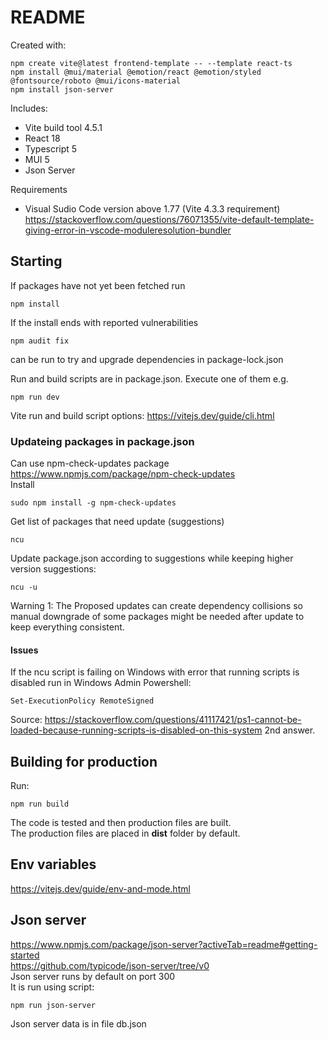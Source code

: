 # README  
Created with:  
```
npm create vite@latest frontend-template -- --template react-ts
npm install @mui/material @emotion/react @emotion/styled @fontsource/roboto @mui/icons-material
npm install json-server
```
Includes:  
* Vite build tool 4.5.1
* React 18
* Typescript 5
* MUI 5
* Json Server

Requirements
* Visual Sudio Code version above 1.77 (Vite 4.3.3 requirement)
https://stackoverflow.com/questions/76071355/vite-default-template-giving-error-in-vscode-moduleresolution-bundler

## Starting
If packages have not yet been fetched run
```
npm install
```
If the install ends with reported vulnerabilities  
```
npm audit fix
```
can be run to try and upgrade dependencies in package-lock.json  

Run and build scripts are in package.json. Execute one of them e.g.
```
npm run dev
```
Vite run and build script options: https://vitejs.dev/guide/cli.html

### Updateing packages in package.json

Can use npm-check-updates package https://www.npmjs.com/package/npm-check-updates  
Install
```
sudo npm install -g npm-check-updates
```

Get list of packages that need update (suggestions)  
```
ncu
```

Update package.json according to suggestions while keeping higher version suggestions:  
```
ncu -u
```

Warning 1: The Proposed updates can create dependency collisions so manual downgrade of some packages might be needed after update to keep everything consistent.

#### Issues 
If the ncu script is failing on Windows with error that running scripts is disabled run in Windows Admin Powershell:
```
Set-ExecutionPolicy RemoteSigned
```
Source: https://stackoverflow.com/questions/41117421/ps1-cannot-be-loaded-because-running-scripts-is-disabled-on-this-system 2nd answer.

## Building for production
Run:
```
npm run build
```
The code is tested and then production files are built.  
The production files are placed in **dist** folder by default.
## Env variables
https://vitejs.dev/guide/env-and-mode.html

## Json server
https://www.npmjs.com/package/json-server?activeTab=readme#getting-started  
https://github.com/typicode/json-server/tree/v0  
Json server runs by default on port 300  
It is run using script:  
```
npm run json-server
```
Json server data is in file db.json